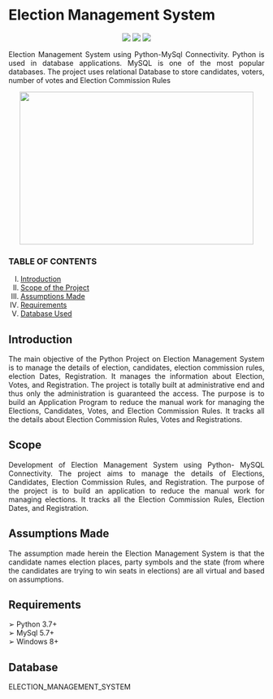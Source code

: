  <h1>Election Management System</h1>
 
  
  
 <p align="center">
<img src="https://img.shields.io/badge/Python-red">
<img src="https://img.shields.io/badge/Contributions-welcome-brightgreen">
<img src="https://badges.frapsoft.com/os/v1/open-source.svg?v=103">
</p>
 
 
 
 
 
 <p align="justify">
 Election Management System using Python-MySql Connectivity. Python is used in database applications. MySQL is one of the most popular databases. The project uses  relational Database to store candidates, voters, number of votes and Election Commission Rules
 </p>
 
 </p>
 <p align="center">
  <img width="460" height="300" src="https://user-images.githubusercontent.com/116307514/218083494-c9ec839e-0359-4afb-a001-514283486ced.png">
</p>

<h3> TABLE OF CONTENTS </h3>
<ol type="I">
    <li><a href="#intro"> Introduction  </a></li>
    <li><a href="#scope"> Scope of the Project </a></li>
    <li><a href="#assump"> Assumptions Made </a></li>
    <li><a href="#req"> Requirements </a></li>
    <li><a href="#database"> Database Used </a></li>
  
    
 </ol>
 <h2 id="intro">Introduction</h2>
 <p align="justify">
   The main objective of the Python Project on Election Management System is to manage the details of election, candidates, election commission rules, election Dates,
Registration. It manages the information about Election, Votes, and Registration. The project is totally built at administrative end and thus only the administration is guaranteed the access. The purpose is to build an Application Program to reduce the manual work for managing the Elections, Candidates, Votes, and Election Commission Rules. It tracks all the details about Election Commission Rules, Votes and Registrations.
</p>

<h2 id="scope">Scope</h2>
 <p align="justify">
   Development of Election Management System using Python- MySQL Connectivity. The project aims to manage the details of Elections, Candidates, Election Commission Rules, and Registration. The purpose of the project is to build an application to reduce the manual work for managing elections. It tracks all the Election Commission Rules, Election Dates, and Registration.
</p>

<h2 id="assump">Assumptions Made</h2>
 <p align="justify">
   The assumption made herein the Election Management System is that the candidate
names election places, party symbols and the state (from where the candidates are trying
to win seats in elections) are all virtual and based on assumptions.
</p>

<h2 id="req">Requirements </h2>
 <p align="justify">
  ➢ Python 3.7+ <br>
  ➢ MySql 5.7+  <br>
  ➢ Windows 8+ <br>
 </p>
 <h2 id="database">Database  </h2>
 <p align="justify">
  ELECTION_MANAGEMENT_SYSTEM
 </p>
 
 







   


 
     











